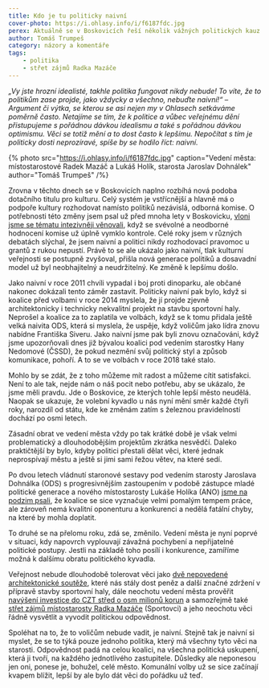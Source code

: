 ```yaml
---
title: Kdo je tu politicky naivní
cover-photo: https://i.ohlasy.info/i/f6187fdc.jpg
perex: Aktuálně se v Boskovicích řeší několik vážných politických kauz. Zamyšlení nad celkovou situací a jejich dopady napsal Tomáš Trumpeš.
author: Tomáš Trumpeš
category: názory a komentáře
tags:
    - politika
    - střet zájmů Radka Mazáče
---
```


*„Vy jste hrozní idealisté, takhle politika fungovat nikdy nebude! To víte, že to politikům zase projde, jako vždycky a všechno, nebuďte naivní!“ – Argument či výtka, se kterou se asi nejen my v Ohlasech setkáváme poměrně často. Netajíme se tím, že k politice a vůbec veřejnému dění přistupujeme s pořádnou dávkou idealismu a také s pořádnou dávkou optimismu. Věci se totiž mění a to dost často k lepšímu. Nepočítat s tím je politicky dosti neprozíravé, spíše by se hodilo říct: naivní.*

{% photo src="https://i.ohlasy.info/i/f6187fdc.jpg" caption="Vedení města: místostarostové Radek Mazáč a Lukáš Holík, starosta Jaroslav Dohnálek" author="Tomáš Trumpeš" /%}

Zrovna v těchto dnech se v Boskovicích naplno rozbíhá nová podoba dotačního titulu pro kulturu. Celý systém je vstřícnější a hlavně má o podpoře kultury rozhodovat namísto politiků nezávislá, odborná komise. O potřebnosti této změny jsem psal už před mnoha lety v Boskovicku, [vloni jsme se tématu intezivněji věnovali](https://ohlasy.info/clanky/2020/05/grantovy-system.html), když se svévolné a neodborné hodnocení komise už úplně vymklo kontrole. Celé roky jsem v různých debatách slýchal, že jsem naivní a politici nikdy rozhodovací pravomoc u grantů z rukou nepustí. Právě to se ale ukázalo jako naivní, tlak kulturní veřejnosti se postupně zvyšoval, přišla nová generace politiků a dosavadní model už byl neobhajitelný a neudržitelný. Ke změně k lepšímu došlo.

Jako naivní v roce 2011 chvíli vypadal i boj proti dinoparku, ale občané nakonec dokázali tento záměr zastavit. Politicky naivní pak bylo, když si koalice před volbami v roce 2014 myslela, že jí projde zjevně architektonicky i technicky nekvalitní projekt na stavbu sportovní haly. Neprošel a koalice za to zaplatila ve volbách, když se k tomu přidala ještě velká naivita ODS, která si myslela, že uspěje, když voličům jako lídra znovu nabídne Františka Siveru. Jako naivní jsme pak byli znovu označováni, když jsme upozorňovali dnes již bývalou koalici pod vedením starostky Hany Nedomové (ČSSD), že pokud nezmění svůj politický styl a způsob komunikace, pohoří. A to se ve volbách v roce 2018 také stalo.

Mohlo by se zdát, že z toho můžeme mít radost a můžeme cítit satisfakci. Není to ale tak, nejde nám o náš pocit nebo potřebu, aby se ukázalo, že jsme měli pravdu. Jde o Boskovice, ze kterých tohle lepší město neudělá. Naopak se ukazuje, že volební kyvadlo u nás nyní mění směr každé čtyři roky, narozdíl od státu, kde ke změnám zatím s železnou pravidelností dochází po osmi letech.

Zásadní obrat ve vedení města vždy po tak krátké době je však velmi problematický a dlouhodobějším projektům zkrátka nesvědčí. Daleko praktičtější by bylo, kdyby politici přestali dělat věci, které jednak neprospívají městu a ještě si jimi sami řežou větev, na které sedí.

Po dvou letech vládnutí staronové sestavy pod vedením starosty Jaroslava Dohnálka (ODS) s progresivnějším zastoupením v podobě zástupce mladé politické generace a nového místostarosty Lukáše Holíka (ANO) [jsme na podzim psali](https://ohlasy.info/clanky/2020/11/polocas-koalice.html), že koalice se sice vyznačuje velmi pomalým tempem práce, ale zároveň nemá kvalitní oponenturu a konkurenci a nedělá fatální chyby, na které by mohla doplatit.

To druhé se na přelomu roku, zdá se, změnilo. Vedení města je nyní poprvé v situaci, kdy napovrch vyplouvají závažná pochybení a nepřijatelné politické postupy. Jestli na základě toho posílí i konkurence, zamíříme možná k dalšímu obratu politického kyvadla.

Veřejnost nebude dlouhodobě tolerovat věci jako [dvě nepovedené architektonické soutěže](https://ohlasy.info/clanky/2020/12/soutez-zrusena.html), které nás stály dost peněz a další značné zdržení v přípravě stavby sportovní haly, dále neochotu vedení města prověřit [navýšení investice do CZT střed o osm milionů korun](https://ohlasy.info/clanky/2020/12/zastupitelstvo.html) a samozřejmě také [střet zájmů místostarosty Radka Mazáče](https://ohlasy.info/clanky/2021/01/stret-zajmu-mazac.html) (Sportovci) a jeho neochotu věci řádně vysvětlit a vyvodit politickou odpovědnost.

Spoléhat na to, že to voličům nebude vadit, je naivní. Stejně tak je naivní si myslet, že se to týká pouze jednoho politika, který má všechny tyto věci na starosti. Odpovědnost padá na celou koalici, na všechna politická uskupení, která ji tvoří, na každého jednotlivého zastupitele. Důsledky ale neponesou jen oni, ponese je, bohužel, celé město. Komunální volby už se sice začínají kvapem blížit, lepší by ale bylo dát věci do pořádku už teď.
